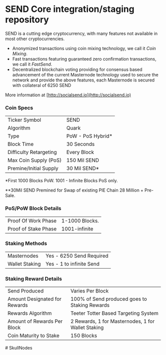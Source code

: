 SEND Core integration/staging repository
=====================================

SEND is a cutting edge cryptocurrency, with many features not available in most other cryptocurrencies.
- Anonymized transactions using coin mixing technology, we call it _Coin Mixing_.
- Fast transactions featuring guaranteed zero confirmation transactions, we call it _FastSend_.
- Decentralized blockchain voting providing for consensus based advancement of the current Masternode technology used to secure the network and provide the above features, each Masternode is secured
with collateral of 6250 SEND

More information at [http://socialsend.io](http://socialsend.io)

### Coin Specs
<table>
	<tr>
		<td>Ticker Symbol</td><td>SEND</td>
	</tr>
	<tr>
		<td>Algorithm</td><td>Quark</td>
	</tr>
	<tr>
		<td>Type</td><td>PoW - PoS Hybrid*</td>
	</tr>
	<tr>
		<td>Block Time</td><td>30 Seconds</td>
	</tr>
	<tr>
		<td>Difficulty Retargeting</td><td>Every Block</td>
	</tr>
	<tr>
		<td>Max Coin Supply (PoS)</td><td>150 Mil SEND</td>
	</tr>
	<tr>
		<td>Premine/Initial Supply</td><td>30 Mil SEND*</td>
	</tr>
</table>

*First 1000 Blocks PoW. 1001 - Infinite Blocks PoS only.

**30Mil SEND Premined for Swap of existing PIE Chain 28 Million + Pre-Sale. 

### PoS/PoW Block Details
<table>
	<tr>
		<td>Proof Of Work Phase</td><td>1-1000 Blocks.</td>
	</tr>
	<tr>
		<td>Proof of Stake Phase</td><td>1001-infinite</td>
	</tr>
</table>

### Staking Methods
<table>
	<tr>
		<td>Masternodes</td><td>Yes - 6250 Send Required</td>
	</tr>
	<tr>
		<td>Wallet Staking</td><td>Yes - 1 to infinite Send</td>
	</tr>
</table>

### Staking Reward Details
<table>
	<tr>
		<td>Send Produced</td><td>Varies Per Block</td>
	</tr>
	<tr>
		<td>Amount Designated for Rewards</td>
		<td>100% of Send produced goes to Staking Rewards</td>
	</tr>
	<tr>
		<td>Rewards Algorithm</td><td>Teeter Totter Based Targeting System</td>
	</tr>
	<tr>
		<td>Amount of Rewards Per Block</td><td>2 Rewards, 1 for Masternodes, 1 for Wallet Staking</td>
	</tr>
	<tr>
		<td>Coin Maturity to Stake</td><td>150 Blocks</td>
	</tr>
</table>
# SkullNodes
